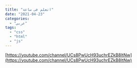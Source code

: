 ```yaml
---
title: "اتعلم فى ساعة"
date: "2021-04-23"
categories:
  - "عربي"
tags:
  - "css"
  - "html"
  - "js"
---
```


[https://youtube.com/channel/UCs8PwUcH93uchrEZkB8ltNw](https://youtube.com/channel/UCs8PwUcH93uchrEZkB8ltNw)
